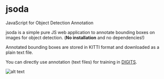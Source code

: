 # jsoda
JavaScript for Object Detection Annotation

jsoda is a simple pure JS web application to annotate bounding boxes on images for object detection.
(**No installation** and no dependencies!)

Annotated bounding boxes are stored in KITTI format and downloaded as a plain text file.

You can directly use annotation (text files) for training in [DIGITS](https://developer.nvidia.com/digits).

![alt text](https://github.com/wiany11/jsoda/blob/master/demo/Screenshot%20from%202017-08-24%2017-52-55.png)
